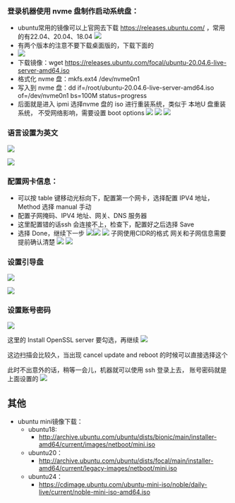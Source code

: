 
### 登录机器使用 nvme 盘制作启动系统盘：

- ubuntu常用的镜像可以上官网去下载 https://releases.ubuntu.com/ ，常用的有22.04、20.04、18.04 ![](assets/Pasted%20image%2020240712152312.png)
- 有两个版本的注意不要下载桌面版的，下载下面的
- ![](assets/Pasted%20image%2020240712152428.png)
- 下载镜像：wget https://releases.ubuntu.com/focal/ubuntu-20.04.6-live-server-amd64.iso
- 格式化 nvme 盘：mkfs.ext4 /dev/nvme0n1
- 写入到 nvme 盘：dd if=/root/ubuntu-20.04.6-live-server-amd64.iso of=/dev/nvme0n1 bs=100M status=progress
- 后面就是进入 ipmi 选择nvme 盘的 iso 进行重装系统，类似于 本地U 盘重装系统， 不受网络影响，需要设置 boot options
![](assets/Pasted%20image%2020240712151516.png)
![](assets/Pasted%20image%2020240712151531.png)
![](assets/Pasted%20image%2020240712151543.png)


### 语言设置为英文
![](assets/Pasted%20image%2020240712151621.png)

![](assets/Pasted%20image%2020240712151652.png)

### 配置网卡信息：

- 可以按 table 键移动光标向下，配置第一个网卡，选择配置 IPV4 地址，Method 选择 manual 手动
- 配置子网掩码、IPV4 地址、网关、DNS 服务器
- 这里配置错的话ssh 会连接不上，检查下，配置好之后选择 Save
- 选择 Done，继续下一步
![](assets/Pasted%20image%2020240712151709.png)![](assets/Pasted%20image%2020240712151736.png)
![](assets/Pasted%20image%2020240712151752.png)
子网使用CIDR的格式  网关和子网信息需要提前确认清楚
![](assets/Pasted%20image%2020240712151808.png)
![](assets/Pasted%20image%2020240712151916.png)


### 设置引导盘

![](assets/Pasted%20image%2020240712152009.png)

![](assets/Pasted%20image%2020240712152019.png)

### 设置账号密码

![](assets/Pasted%20image%2020240712152042.png)

这里的 Install OpenSSL server 要勾选，再继续
![](assets/Pasted%20image%2020240712152118.png)

这边扫描会比较久，当出现 cancel update and reboot 的时候可以直接选择这个

此时不出意外的话，稍等一会儿，机器就可以使用 ssh 登录上去， 账号密码就是上面设置的
![](assets/Pasted%20image%2020240712152059.png)



## 其他
- ubuntu mini镜像下载：
	- ubuntu18:
		- http://archive.ubuntu.com/ubuntu/dists/bionic/main/installer-amd64/current/images/netboot/mini.iso
	- ubuntu20：
		- http://archive.ubuntu.com/ubuntu/dists/focal/main/installer-amd64/current/legacy-images/netboot/mini.iso
	- ubuntu24：
		- https://cdimage.ubuntu.com/ubuntu-mini-iso/noble/daily-live/current/noble-mini-iso-amd64.iso